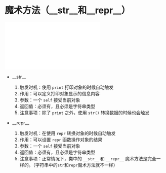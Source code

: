 # 魔术方法（\_\_str\_\_和\_\_repr\_\_）



<iframe src="//player.bilibili.com/player.html?aid=370096350&bvid=BV1rZ4y1j7pu&cid=169678688&page=1" scrolling="no" border="0" frameborder="no" framespacing="0" allowfullscreen="true"> </iframe>



- \_\_str\_\_

  1. 触发时机：使用 `print` 打印对象的时候自动触发
  2. 作用：可以定义打印对象显示的信息内容
  3. 参数：一个 `self` 接受当前对象
  4. 返回值：必须有，且必须是字符串类型
  5. 注意事项：除了 `print` 之外，使用 `str()` 转换数据的时候也会触发



- \_\_repr\_\_

  1. 触发时机：在使用 `repr` 转换对象的时候自动触发
  2. 作用：可以设置 `repr` 函数操作对象的结果
  3. 参数：一个 `self` 接受当前对象
  4. 返回值：必须有，且必须是字符串类型
  5. 注意事项：正常情况下，类中的 `__str__` 和 `__repr__` 魔术方法是完全一样的。（字符串中的`str`和`repr`魔术方法就不一样）